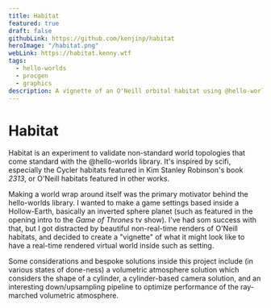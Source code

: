 ```yaml
---
title: Habitat
featured: true
draft: false
githubLink: https://github.com/kenjinp/habitat
heroImage: "/habitat.png"
webLink: https://habitat.kenny.wtf
tags:
  - hello-worlds
  - procgen
  - graphics
description: A vignette of an O'Neill orbital habitat using @hello-worlds/react and a playground for various graphics programming and land generation techniques
---
```


# Habitat

Habitat is an experiment to validate non-standard world topologies that come standard with the @hello-worlds library. It's inspired by scifi, especially the Cycler habitats featured in Kim Stanley Robinson's book _2313_, or O'Neill habitats featured in other works.

Making a world wrap around itself was the primary motivator behind the hello-worlds library. I wanted to make a game settings based inside a Hollow-Earth, basically an inverted sphere planet (such as featured in the opening intro to the _Game of Thrones_ tv show). I've had som success with that, but I got distracted by beautiful non-real-time renders of O'Neill habitats, and decided to create a "vignette" of what it might look like to have a real-time rendered virtual world inside such as setting.

Some considerations and bespoke solutions inside this project include (in various states of done-ness) a volumetric atmosphere solution which considers the shape of a cylinder, a cylinder-based camera solution, and an interesting down/upsampling pipeline to optimize performance of the ray-marched volumetric atmosphere.
